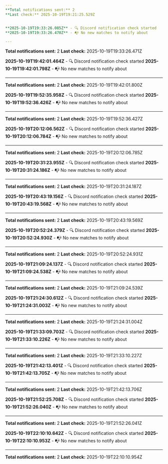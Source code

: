 ```yaml
---
**Total notifications sent:** 2
**Last check:** 2025-10-19T19:21:25.529Z


**2025-10-19T19:33:26.085Z** - 🔍 Discord notification check started
**2025-10-19T19:33:26.470Z** - 📭 No new matches to notify about

---
```

**Total notifications sent:** 2
**Last check:** 2025-10-19T19:33:26.471Z


**2025-10-19T19:42:01.464Z** - 🔍 Discord notification check started
**2025-10-19T19:42:01.798Z** - 📭 No new matches to notify about

---
**Total notifications sent:** 2
**Last check:** 2025-10-19T19:42:01.800Z


**2025-10-19T19:52:35.958Z** - 🔍 Discord notification check started
**2025-10-19T19:52:36.426Z** - 📭 No new matches to notify about

---
**Total notifications sent:** 2
**Last check:** 2025-10-19T19:52:36.427Z


**2025-10-19T20:12:06.562Z** - 🔍 Discord notification check started
**2025-10-19T20:12:06.784Z** - 📭 No new matches to notify about

---
**Total notifications sent:** 2
**Last check:** 2025-10-19T20:12:06.785Z


**2025-10-19T20:31:23.955Z** - 🔍 Discord notification check started
**2025-10-19T20:31:24.186Z** - 📭 No new matches to notify about

---
**Total notifications sent:** 2
**Last check:** 2025-10-19T20:31:24.187Z


**2025-10-19T20:43:19.156Z** - 🔍 Discord notification check started
**2025-10-19T20:43:19.568Z** - 📭 No new matches to notify about

---
**Total notifications sent:** 2
**Last check:** 2025-10-19T20:43:19.569Z


**2025-10-19T20:52:24.379Z** - 🔍 Discord notification check started
**2025-10-19T20:52:24.930Z** - 📭 No new matches to notify about

---
**Total notifications sent:** 2
**Last check:** 2025-10-19T20:52:24.931Z


**2025-10-19T21:09:24.137Z** - 🔍 Discord notification check started
**2025-10-19T21:09:24.538Z** - 📭 No new matches to notify about

---
**Total notifications sent:** 2
**Last check:** 2025-10-19T21:09:24.539Z


**2025-10-19T21:24:30.612Z** - 🔍 Discord notification check started
**2025-10-19T21:24:31.003Z** - 📭 No new matches to notify about

---
**Total notifications sent:** 2
**Last check:** 2025-10-19T21:24:31.004Z


**2025-10-19T21:33:09.703Z** - 🔍 Discord notification check started
**2025-10-19T21:33:10.226Z** - 📭 No new matches to notify about

---
**Total notifications sent:** 2
**Last check:** 2025-10-19T21:33:10.227Z


**2025-10-19T21:42:13.401Z** - 🔍 Discord notification check started
**2025-10-19T21:42:13.705Z** - 📭 No new matches to notify about

---
**Total notifications sent:** 2
**Last check:** 2025-10-19T21:42:13.706Z


**2025-10-19T21:52:25.708Z** - 🔍 Discord notification check started
**2025-10-19T21:52:26.040Z** - 📭 No new matches to notify about

---
**Total notifications sent:** 2
**Last check:** 2025-10-19T21:52:26.041Z


**2025-10-19T22:10:10.642Z** - 🔍 Discord notification check started
**2025-10-19T22:10:10.953Z** - 📭 No new matches to notify about

---
**Total notifications sent:** 2
**Last check:** 2025-10-19T22:10:10.954Z
